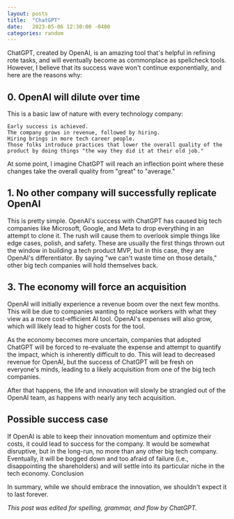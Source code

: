 ```yaml
---
layout: posts
title:  "ChatGPT"
date:   2023-05-06 12:30:00 -0400
categories: random
---
```

ChatGPT, created by OpenAI, is an amazing tool that's helpful in refining rote tasks, and will eventually become as commonplace as spellcheck tools. However, I believe that its success wave won't continue exponentially, and here are the reasons why:

## 0. OpenAI will dilute over time

This is a basic law of nature with every technology company:

    Early success is achieved.
    The company grows in revenue, followed by hiring.
    Hiring brings in more tech career people.
    Those folks introduce practices that lower the overall quality of the product by doing things "the way they did it at their old job."

At some point, I imagine ChatGPT will reach an inflection point where these changes take the overall quality from "great" to "average."

## 1. No other company will successfully replicate OpenAI

This is pretty simple. OpenAI's success with ChatGPT has caused big tech companies like Microsoft, Google, and Meta to drop everything in an attempt to clone it. The rush will cause them to overlook simple things like edge cases, polish, and safety. These are usually the first things thrown out the window in building a tech product MVP, but in this case, they are OpenAI's differentiator. By saying "we can't waste time on those details," other big tech companies will hold themselves back.

## 3. The economy will force an acquisition

OpenAI will initially experience a revenue boom over the next few months. This will be due to companies wanting to replace workers with what they view as a more cost-efficient AI tool. OpenAI's expenses will also grow, which will likely lead to higher costs for the tool.

As the economy becomes more uncertain, companies that adopted ChatGPT will be forced to re-evaluate the expense and attempt to quantify the impact, which is inherently difficult to do. This will lead to decreased revenue for OpenAI, but the success of ChatGPT will be fresh on everyone's minds, leading to a likely acquisition from one of the big tech companies.

After that happens, the life and innovation will slowly be strangled out of the OpenAI team, as happens with nearly any tech acquisition.

## Possible success case

If OpenAI is able to keep their innovation momentum and optimize their costs, it could lead to success for the company. It would be somewhat disruptive, but in the long-run, no more than any other big tech company. Eventually, it will be bogged down and too afraid of failure (i.e., disappointing the shareholders) and will settle into its particular niche in the tech economy.
Conclusion

In summary, while we should embrace the innovation, we shouldn't expect it to last forever.

_This post was edited for spelling, grammar, and flow by ChatGPT._
